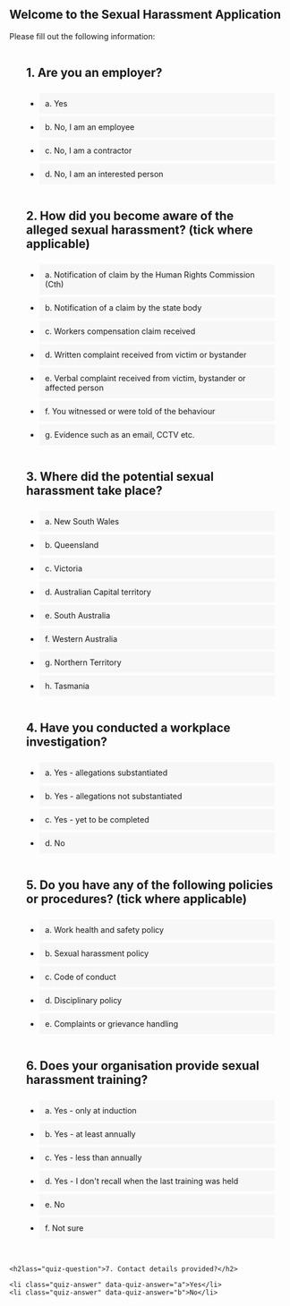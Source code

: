 ## Welcome to the Sexual Harassment Application

<!-- Use the [editor on GitHub](https://github.com/spirradical/Sexual-Harassment-App-Demo/edit/gh-pages/index.md) to maintain and preview the content for this website in Markdown files.

### Markdown

Markdown is a lightweight and easy-to-use syntax for styling your writing. It includes conventions for

```markdown
Syntax highlighted code block

# Header 1
## Header 2
### Header 3

- Bulleted
- List

1. Numbered
2. List

**Bold** and _Italic_ and `Code` text

[Link](url) and ![Image](src)
```

For more details see [GitHub Flavored Markdown](https://guides.github.com/features/mastering-markdown/).

### Jekyll Themes

Your Pages site will use the layout and styles from the Jekyll theme you have selected in your [repository settings](https://github.com/spirradical/Sexual-Harassment-App-Demo/settings/pages). The name of this theme is saved in the Jekyll `_config.yml` configuration file.

### Support or Contact

Having trouble with Pages? Check out our [documentation](https://docs.github.com/categories/github-pages-basics/) or [contact support](https://support.github.com/contact) and we’ll help you sort it out.

-->


<head>
    

Please fill out the following information:

<div class="quiz">

<h2 class="quiz-question">1. Are you an employer?</h2>
<ul data-quiz-question="1">
    <li class="quiz-answer" data-quiz-answer="a">a. Yes</li>
    <li class="quiz-answer" data-quiz-answer="b">b. No, I am an employee</li>
    <li class="quiz-answer" data-quiz-answer="c">c. No, I am a contractor</li>
    <li class="quiz-answer" data-quiz-answer="d">d. No, I am an interested person</li>
</ul>
     
<h2 class="quiz-question">2. How did you become aware of the alleged sexual harassment? (tick where applicable)</h2>
<ul data-quiz-question="2">
    <li class="quiz-answer" data-quiz-answer="a">a. Notification of claim by the Human Rights Commission (Cth)</li>
    <li class="quiz-answer" data-quiz-answer="b">b. Notification of a claim by the state body</li>
    <li class="quiz-answer" data-quiz-answer="c">c. Workers compensation claim received</li>
    <li class="quiz-answer" data-quiz-answer="d">d. Written complaint received from victim or bystander</li>
    <li class="quiz-answer" data-quiz-answer="e">e. Verbal complaint received from victim, bystander or affected person</li>
    <li class="quiz-answer" data-quiz-answer="f">f. You witnessed or were told of the behaviour</li>
    <li class="quiz-answer" data-quiz-answer="a">g. Evidence such as an email, CCTV etc.</li>
</ul>
    
<h2 class="quiz-question">3. Where did the potential sexual harassment take place?</h2>
<ul data-quiz-question="3">
    <li class="quiz-answer" data-quiz-answer="a">a. New South Wales</li>
    <li class="quiz-answer" data-quiz-answer="b">b. Queensland</li>
    <li class="quiz-answer" data-quiz-answer="c">c. Victoria</li>
    <li class="quiz-answer" data-quiz-answer="d">d. Australian Capital territory</li>
    <li class="quiz-answer" data-quiz-answer="e">e. South Australia</li>
    <li class="quiz-answer" data-quiz-answer="f">f. Western Australia</li>
    <li class="quiz-answer" data-quiz-answer="g">g. Northern Territory</li>
    <li class="quiz-answer" data-quiz-answer="h">h. Tasmania</li>
</ul>
    
<h2 class="quiz-question">4. Have you conducted a workplace investigation?</h2>
<ul data-quiz-question="4">
    <li class="quiz-answer" data-quiz-answer="a">a. Yes - allegations substantiated</li>
    <li class="quiz-answer" data-quiz-answer="b">b. Yes - allegations not substantiated</li>
    <li class="quiz-answer" data-quiz-answer="c">c. Yes - yet to be completed</li>
    <li class="quiz-answer" data-quiz-answer="d">d. No</li>
</ul>
    
<h2 class="quiz-question">5. Do you have any of the following policies or procedures? (tick where applicable)</h2>
<ul data-quiz-question="5">
    <li class="quiz-answer" data-quiz-answer="a">a. Work health and safety policy</li>
    <li class="quiz-answer" data-quiz-answer="b">b. Sexual harassment policy</li>
    <li class="quiz-answer" data-quiz-answer="c">c. Code of conduct</li>
    <li class="quiz-answer" data-quiz-answer="d">d. Disciplinary policy</li>
    <li class="quiz-answer" data-quiz-answer="e">e. Complaints or grievance handling</li>
</ul>
    
<h2 class="quiz-question">6. Does your organisation provide sexual harassment training?</h2>
<ul data-quiz-question="6">
    <li class="quiz-answer" data-quiz-answer="a">a. Yes - only at induction</li>
    <li class="quiz-answer" data-quiz-answer="b">b. Yes - at least annually</li>
    <li class="quiz-answer" data-quiz-answer="c">c. Yes - less than annually</li>
    <li class="quiz-answer" data-quiz-answer="d">d. Yes - I don't recall when the last training was held</li>
    <li class="quiz-answer" data-quiz-answer="e">e. No</li>
    <li class="quiz-answer" data-quiz-answer="f">f. Not sure</li>
</ul>
    
</div>
    
    <h2lass="quiz-question">7. Contact details provided?</h2>

    <li class="quiz-answer" data-quiz-answer="a">Yes</li>
    <li class="quiz-answer" data-quiz-answer="b">No</li>
    
<div class="quiz-result"></div>

    
</head> 

<body>
    <style>
        
        body {
  margin:0;
  padding:20px;
}
.quiz {
  padding:0 30px 20px 30px;
  max-width:960px;
  margin:0 auto;
  
  ul {
    list-style:none;
    padding:0;
    margin:0;
  }
}
.quiz-question {
  font-weight:bold;
  display:block;
  padding:30px 0 10px 0;
  margin:0;
}
.quiz-answer {
  margin:0;
  padding:10px;
  background:#f7f7f7;
  margin-bottom:5px;
  cursor: pointer;
  
  &:hover {
    background:#eee;
  }
  
  &:before {
    content:"";
    display:inline-block;
    width:15px;
    height:15px;
    border:1px solid #ccc;
    background:#fff;
    vertical-align:middle;
    margin-right:10px;
  }
  
  &.active {
    &:before {
      background-color:#333;
      border-color:#333;
    }
  }
  &.correct {
    &:before {
      background-color:green;
      border-color:green;
    }
  }
  &.incorrect {
    &:before {
      background-color:red;
      border-color:red;
    }
  }
  &.active.correct {
    &:before {
      outline: 2px solid green;
      outline-offset: 2px;
    }
  }
}
.quiz-result {
  max-width:960px;
  margin:0 auto;
  font-weight:bold;
  text-align:center;
  color: #fff;
  padding:20px;
  
  &.good {
    background: green;
  }
  &.mid {
    background: orange;
  }
  &.bad {
    background: red;
  }
}
        
    </style>
    
    
</body>


   
